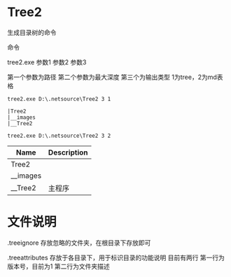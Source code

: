 # Tree2
生成目录树的命令

命令


tree2.exe 参数1 参数2 参数3

第一个参数为路径
第二个参数为最大深度
第三个为输出类型 1为tree，2为md表格

```
tree2.exe D:\.netsource\Tree2 3 1

|Tree2
|__images
|__Tree2

```

```
tree2.exe D:\.netsource\Tree2 3 2
```


|Name              | Description       |
|------------------|-------------------|
|Tree2              |       |
|__images              |       |
|__Tree2              |主程序       |



# 文件说明
.treeignore 
存放忽略的文件夹，在根目录下存放即可


.treeattributes
存放于各目录下，用于标识目录的功能说明
目前有两行
第一行为版本号，目前为1
第二行为文件夹描述
